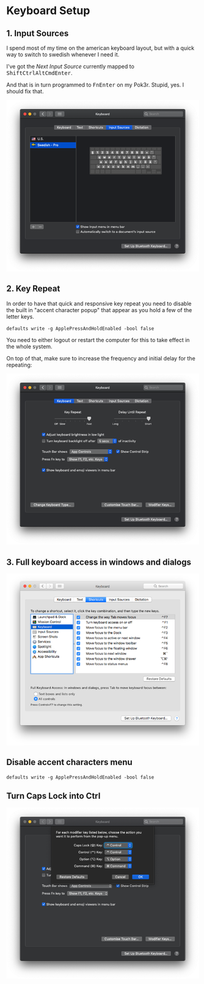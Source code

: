 # Keyboard Setup

## 1. Input Sources

I spend most of my time on the american keyboard layout, but with a quick way to switch to swedish whenever I need it.

I've got the _Next Input Source_ currently mapped to <kbd>Shift</kbd><kbd>Ctrl</kbd><kbd>Alt</kbd><kbd>Cmd</kbd><kbd>Enter</kbd>.

And that is in turn programmed to <kbd>Fn</kbd><kbd>Enter</kbd> on my Pok3r. Stupid, yes. I should fix that.

![Input Sources](assets/input-sources.png)

## 2. Key Repeat

In order to have that quick and responsive key repeat you need to disable the built in "accent character popup" that appear as you hold a few of the letter keys.

```
defaults write -g ApplePressAndHoldEnabled -bool false
```

You need to either logout or restart the computer for this to take effect in the whole system.

On top of that, make sure to increase the frequency and initial delay for the repeating:

![Key Repeat](assets/key-repeat.png)

## 3. Full keyboard access in windows and dialogs

![Full keyboard access](assets/keyboard-access.png)

## Disable accent characters menu

```
defaults write -g ApplePressAndHoldEnabled -bool false
```

## Turn Caps Lock into Ctrl

![Caps lock as ctrl](assets/caps-lock.png)
